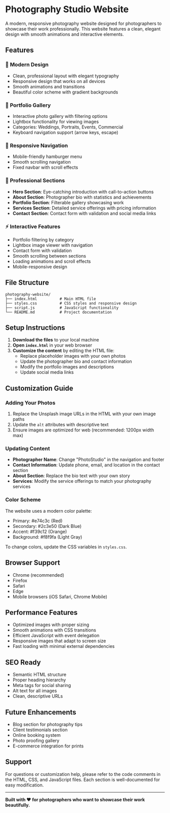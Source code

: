 # Photography Studio Website

A modern, responsive photography website designed for photographers to showcase their work professionally. This website features a clean, elegant design with smooth animations and interactive elements.

## Features

### 🎨 **Modern Design**
- Clean, professional layout with elegant typography
- Responsive design that works on all devices
- Smooth animations and transitions
- Beautiful color scheme with gradient backgrounds

### 📸 **Portfolio Gallery**
- Interactive photo gallery with filtering options
- Lightbox functionality for viewing images
- Categories: Weddings, Portraits, Events, Commercial
- Keyboard navigation support (arrow keys, escape)

### 📱 **Responsive Navigation**
- Mobile-friendly hamburger menu
- Smooth scrolling navigation
- Fixed navbar with scroll effects

### 💼 **Professional Sections**
- **Hero Section**: Eye-catching introduction with call-to-action buttons
- **About Section**: Photographer bio with statistics and achievements
- **Portfolio Section**: Filterable gallery showcasing work
- **Services Section**: Detailed service offerings with pricing information
- **Contact Section**: Contact form with validation and social media links

### ⚡ **Interactive Features**
- Portfolio filtering by category
- Lightbox image viewer with navigation
- Contact form with validation
- Smooth scrolling between sections
- Loading animations and scroll effects
- Mobile-responsive design

## File Structure

```
photography-website/
├── index.html          # Main HTML file
├── styles.css          # CSS styles and responsive design
├── script.js           # JavaScript functionality
└── README.md           # Project documentation
```

## Setup Instructions

1. **Download the files** to your local machine
2. **Open `index.html`** in your web browser
3. **Customize the content** by editing the HTML file:
   - Replace placeholder images with your own photos
   - Update the photographer bio and contact information
   - Modify the portfolio images and descriptions
   - Update social media links

## Customization Guide

### Adding Your Photos
1. Replace the Unsplash image URLs in the HTML with your own image paths
2. Update the `alt` attributes with descriptive text
3. Ensure images are optimized for web (recommended: 1200px width max)

### Updating Content
- **Photographer Name**: Change "PhotoStudio" in the navigation and footer
- **Contact Information**: Update phone, email, and location in the contact section
- **About Section**: Replace the bio text with your own story
- **Services**: Modify the service offerings to match your photography services

### Color Scheme
The website uses a modern color palette:
- Primary: #e74c3c (Red)
- Secondary: #2c3e50 (Dark Blue)
- Accent: #f39c12 (Orange)
- Background: #f8f9fa (Light Gray)

To change colors, update the CSS variables in `styles.css`.

## Browser Support

- Chrome (recommended)
- Firefox
- Safari
- Edge
- Mobile browsers (iOS Safari, Chrome Mobile)

## Performance Features

- Optimized images with proper sizing
- Smooth animations with CSS transitions
- Efficient JavaScript with event delegation
- Responsive images that adapt to screen size
- Fast loading with minimal external dependencies

## SEO Ready

- Semantic HTML structure
- Proper heading hierarchy
- Meta tags for social sharing
- Alt text for all images
- Clean, descriptive URLs

## Future Enhancements

- Blog section for photography tips
- Client testimonials section
- Online booking system
- Photo proofing gallery
- E-commerce integration for prints

## Support

For questions or customization help, please refer to the code comments in the HTML, CSS, and JavaScript files. Each section is well-documented for easy modification.

---

**Built with ❤️ for photographers who want to showcase their work beautifully.**
